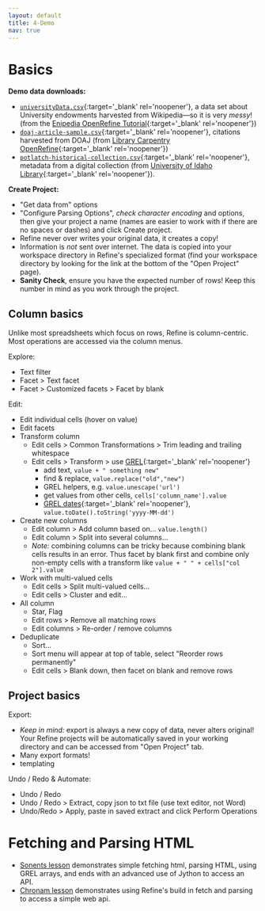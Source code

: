 ```yaml
---
layout: default
title: 4-Demo
nav: true
---
```


# Basics

**Demo data downloads:**

- [`universityData.csv`](assets/universityData.csv){:target='_blank' rel='noopener'}, a data set about University endowments harvested from Wikipedia—so it is very *messy*! (from the [Enipedia OpenRefine Tutorial](http://enipedia.tudelft.nl/wiki/OpenRefine_Tutorial){:target='_blank' rel='noopener'})
- [`doaj-article-sample.csv`](assets/doaj-article-sample.csv){:target='_blank' rel='noopener'}, citations harvested from DOAJ (from [Library Carpentry OpenRefine](https://librarycarpentry.org/lc-open-refine/){:target='_blank' rel='noopener'})
- [`potlatch-historical-collection.csv`](assets/potlatch-historical-collection.csv){:target='_blank' rel='noopener'}, metadata from a digital collection (from [University of Idaho Library](https://www.lib.uidaho.edu/digital/){:target='_blank' rel='noopener'}).

**Create Project:**

- "Get data from" options
- "Configure Parsing Options", *check character encoding* and options, then give your project a name (names are easier to work with if there are no spaces or dashes) and click Create project.
- Refine never over writes your original data, it creates a copy!
- Information is *not* sent over internet. The data is copied into your workspace directory in Refine's specialized format (find your workspace directory by looking for the link at the bottom of the "Open Project" page).
- **Sanity Check**, ensure you have the expected number of rows! Keep this number in mind as you work through the project.

## Column basics

Unlike most spreadsheets which focus on rows, Refine is column-centric.
Most operations are accessed via the column menus.

Explore:

- Text filter
- Facet > Text facet
- Facet > Customized facets > Facet by blank

Edit: 

- Edit individual cells (hover on value)
- Edit facets
- Transform column
    - Edit cells > Common Transformations > Trim leading and trailing whitespace
    - Edit cells > Transform > use [GREL](https://github.com/OpenRefine/OpenRefine/wiki/General-Refine-Expression-Language){:target='_blank' rel='noopener'}
        - add text, `value + " something new"`
        - find & replace, `value.replace("old","new")`
        - GREL helpers, e.g. `value.unescape('url')`
        - get values from other cells, `cells['column_name'].value`
        - [GREL dates](https://github.com/OpenRefine/OpenRefine/wiki/GREL-Date-Functions){:target='_blank' rel='noopener'}, `value.toDate().toString('yyyy-MM-dd')`
- Create new columns
    - Edit column > Add column based on... `value.length()`
    - Edit column > Split into several columns... 
    - *Note:* combining columns can be tricky because combining blank cells results in an error. Thus facet by blank first and combine only non-empty cells with a transform like `value + " " + cells["col 2"].value`
- Work with multi-valued cells
    - Edit cells > Split multi-valued cells... 
    - Edit cells > Cluster and edit...
- All column
    - Star, Flag
    - Edit rows > Remove all matching rows
    - Edit columns > Re-order / remove columns
- Deduplicate
    - Sort... 
    - Sort menu will appear at top of table, select "Reorder rows permanently"
    - Edit cells > Blank down, then facet on blank and remove rows

## Project basics 

Export:

- *Keep in mind:* export is always a new copy of data, never alters original! Your Refine projects will be automatically saved in your working directory and can be accessed from "Open Project" tab.
- Many export formats!
- templating

Undo / Redo & Automate:

- Undo / Redo
- Undo / Redo > Extract, copy json to txt file (use text editor, not Word)
- Undo/Redo > Apply, paste in saved extract and click Perform Operations

# Fetching and Parsing HTML

- [Sonents lesson](sonnets-demo.html) demonstrates simple fetching html, parsing HTML, using GREL arrays, and ends with an advanced use of Jython to access an API.
- [Chronam lesson](chronam-demo.html) demonstrates using Refine's build in fetch and parsing to access a simple web api.
